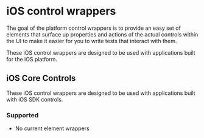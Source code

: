 # iOS control wrappers

The goal of the platform control wrappers is to provide an easy set of elements that surface up properties and actions of the actual controls within the UI to make it easier for you to write tests that interact with them. 

These iOS control wrappers are designed to be used with applications built for the iOS platform.

## iOS Core Controls

These iOS control wrappers are designed to be used with applications built with iOS SDK controls.

### Supported

- No current element wrappers
